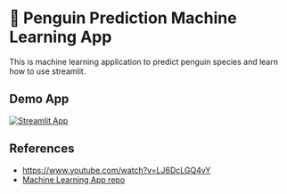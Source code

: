 # 🐧 Penguin Prediction Machine Learning App

This is machine learning application to predict penguin species and learn how to use streamlit.

## Demo App

[![Streamlit App](https://static.streamlit.io/badges/streamlit_badge_black_white.svg)](https://penguin-prediction-ml-app.streamlit.app/)

## References
- <a href='https://www.youtube.com/watch?v=LJ6DcLGQ4vY' target=_blank> https://www.youtube.com/watch?v=LJ6DcLGQ4vY </a>
- <a href='https://github.com/dataprofessor/dp-machinelearning' target=_blank> Machine Learning App repo </a>
